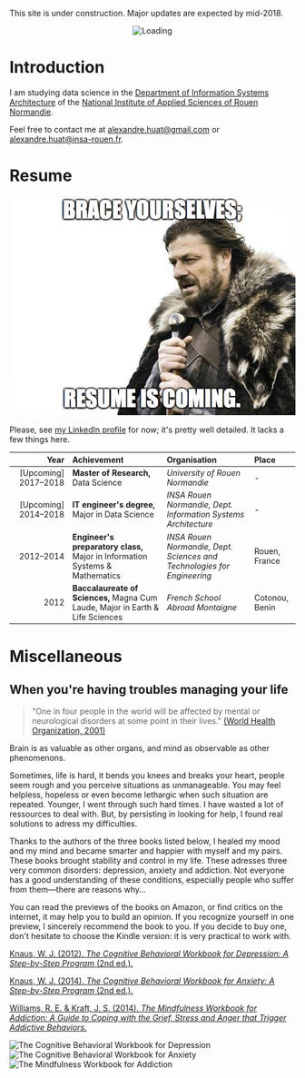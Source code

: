 This site is under construction. Major updates are expected by mid-2018.

<center><img alt="Loading" src="http://25.media.tumblr.com/tumblr_lritgdc4d61qlnzs9o1_500.gif" width="200"></center>

# Introduction

I am studying data science in the [Department of Information Systems Architecture](http://asi.insa-rouen.fr/?language=en)
of the [National Institute of Applied Sciences of Rouen Normandie](http://www.insa-rouen.fr/accueil/index_html/view?set_language=en).

Feel free to contact me at <alexandre.huat@gmail.com> or <alexandre.huat@insa-rouen.fr>.

# Resume

<center><img alt="Loading" src="./resume_is_coming.jpg" width="600"></center>

Please, see [my LinkedIn profile](https://www.linkedin.com/in/alexandre-huat/?locale=en_US) for now; it's pretty well detailed. It lacks a few things here.

|Year|Achievement|Organisation|Place|
|----:|:----|:-------|:------|
| [Upcoming] 2017–2018 | __Master of Research,__ Data Science | _University of Rouen Normandie_ | - |
| [Upcoming] 2014–2018 | __IT engineer's degree,__ Major in Data Science | _INSA Rouen Normandie, Dept. Information Systems Architecture_ | - |
| 2012–2014 | __Engineer's preparatory class,__ Major in Information Systems & Mathematics | _INSA Rouen Normandie, Dept. Sciences and Technologies for Engineering_ | Rouen, France |
| 2012 | __Baccalaureate of Sciences,__ Magna Cum Laude, Major in Earth & Life Sciences | _French School Abroad Montaigne_ | Cotonou, Benin |

# Miscellaneous

## When you're having troubles managing your life

> "One in four people in the world will be affected by mental or neurological disorders at some point in their lives." [(World Health Organization, 2001)][mental_dis]

Brain is as valuable as other organs, and mind as observable as other phenomenons.

Sometimes, life is hard, it bends you knees and breaks your heart, people seem rough and you perceive situations as unmanageable. You may feel helpless, hopeless or even become lethargic when such situation are repeated. Younger, I went through such hard times. I have wasted a lot of ressources to deal with. But, by persisting in looking for help, I found real solutions to adress my difficulties.

Thanks to the authors of the three books listed below, I healed my mood and my mind and became smarter and happier with myself and my pairs. These books brought stability and control in my life. These adresses three very common disorders: depression, anxiety and addiction. Not everyone has a good understanding of these conditions, especially people who suffer from them—there are reasons why…

You can read the previews of the books on Amazon, or find critics on the internet, it may help you to build an opinion. If you recognize yourself in one preview, I sincerely recommend the book to you. If you decide to buy one, don't hesitate to choose the Kindle version: it is very practical to work with.

[Knaus, W. J. (2012). *The Cognitive Behavioral Workbook for Depression: A Step-by-Step Program* (2nd ed.).](http://amzn.to/2zEElrq)

[Knaus, W. J. (2014). *The Cognitive Behavioral Workbook for Anxiety: A Step-by-Step Program* (2nd ed.).](https://www.amazon.fr/Cognitive-Behavioral-Workbook-Anxiety-Step-ebook/dp/B00MQCLJJG/ref=pd_sim_351_1?_encoding=UTF8&psc=1&refRID=NS8NTSVE4869FE6FH67G)

[Williams, R. E. & Kraft, J. S. (2014). *The Mindfulness Workbook for Addiction: A Guide to Coping with the Grief, Stress and Anger that Trigger Addictive Behaviors.*](https://www.amazon.fr/Mindfulness-Workbook-Addiction-Addictive-Behaviors-ebook/dp/B008KZUHUK/ref=sr_1_1?s=digital-text&ie=UTF8&qid=1508869826&sr=1-1&keywords=the+mindfulness+workbook+for+addiction)

<div style="display: inline">
<img alt="The Cognitive Behavioral Workbook for Depression" src="https://images-eu.ssl-images-amazon.com/images/I/51kYRFkkdyL.jpg" width="200"> <img alt="The Cognitive Behavioral Workbook for Anxiety" src="https://images-eu.ssl-images-amazon.com/images/I/51y8hx1RQuL.jpg" width="200"> <img alt="The Mindfulness Workbook for Addiction" src="https://images-eu.ssl-images-amazon.com/images/I/51SFzEuV3VL.jpg" width="200">
</div>

[mental_dis]: http://www.who.int/whr/2001/media_centre/press_release/en/ "World Health Organization (2001). Mental disorders affect one in four people: Treatment available but not being used."
